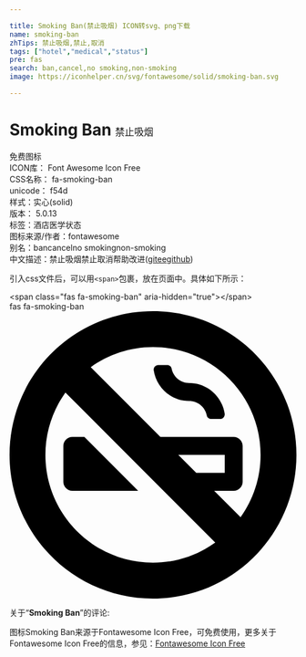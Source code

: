 ```yaml
---

title: Smoking Ban(禁止吸烟) ICON转svg、png下载
name: smoking-ban
zhTips: 禁止吸烟,禁止,取消
tags: ["hotel","medical","status"]
pre: fas
search: ban,cancel,no smoking,non-smoking
image: https://iconhelper.cn/svg/fontawesome/solid/smoking-ban.svg

---
```


# Smoking Ban  <small style="font-size: 60%;font-weight: 100">禁止吸烟</small>


<div class="detail-page">
<p>
<span><span class="badge-success badge">免费图标</span> </span>
<br/>
<span>
ICON库：
<span class="badge-secondary badge">Font Awesome Icon Free</span> 
</span>
<br/>
<span>
CSS名称：
<span class="badge-secondary badge">fa-smoking-ban</span> 
</span>
<br/>
<span>
unicode：
<span class="badge-secondary badge">f54d</span> 
<copy-btn content='f54d' btn-title=""></copy-btn>
<copy-btn :content='String.fromCodePoint(parseInt("f54d", 16))' btn-title="复制U"></copy-btn>
</span><br/><span>样式：<span class="badge-light badge">实心(solid)</span></span>
<br/>
<span>
版本：
<span class="badge-secondary badge">5.0.13</span> 
</span><br/><span>标签：<span class="badge-light badge"><router-link to="/tags/hotel.html">酒店</router-link></span><span class="badge-light badge"><router-link to="/tags/medical.html">医学</router-link></span><span class="badge-light badge"><router-link to="/tags/status.html">状态</router-link></span></span>
<br/>
<span>图标来源/作者：<span class="badge-light badge">fontawesome</span></span> 
<br/>
<span>别名：<span class="badge-light badge">ban</span><span class="badge-light badge">cancel</span><span class="badge-light badge">no smoking</span><span class="badge-light badge">non-smoking</span></span><br/><span class="zh-detail">中文描述：<span class="badge-primary badge">禁止吸烟</span><span class="badge-primary badge">禁止</span><span class="badge-primary badge">取消</span><span class="help-link"><span>帮助改进</span>(<a href="https://gitee.com/liuwave/icon-helper/edit/master/json/fontawesome/solid/smoking-ban.json" target="_blank" rel="noopener noreferrer">gitee</a><a href="https://github.com/liuwave/icon-helper/edit/master/json/fontawesome/solid/smoking-ban.json" target="_blank" rel="noopener noreferrer">github</a></span>)</span><br/>
</p>
</div>
<div class="alert alert-dark">
  <i class="fas fa-smoking-ban fa-xs"></i>
  <i class="fas fa-smoking-ban fa-sm"></i>
  <i class="fas fa-smoking-ban fa-lg"></i>
  <i class="fas fa-smoking-ban fa-2x"></i>
  <i class="fas fa-smoking-ban fa-3x"></i>
  <i class="fas fa-smoking-ban fa-5x"></i>
  <i class="fas fa-smoking-ban fa-7x"></i>
</div>
<div>
  <p>引入css文件后，可以用<code>&lt;span&gt;</code>包裹，放在页面中。具体如下所示：    
  </p>
  <div class="alert alert-primary" style="font-size: 14px">
    &lt;span class="fas fa-smoking-ban" aria-hidden="true"&gt;&lt;/span&gt;
    <copy-btn content='<span class="fas fa-smoking-ban" aria-hidden="true"></span>'></copy-btn>
  </div>
  <div class="alert alert-secondary">
    <i class="fas fa-smoking-ban"
    style="font-size: 24px"
    aria-hidden="true"></i> fas fa-smoking-ban
    <copy-btn content="fas fa-smoking-ban" btn-title="复制图标名称"></copy-btn>
  </div>
</div>
<div id="svg" class="svg-wrap">
<svg xmlns="http://www.w3.org/2000/svg" viewBox="0 0 512 512"><path d="M96 304c0 8.8 7.2 16 16 16h117.5l-96-96H112c-8.8 0-16 7.2-16 16v64zM256 0C114.6 0 0 114.6 0 256s114.6 256 256 256 256-114.6 256-256S397.4 0 256 0zm0 448c-105.9 0-192-86.1-192-192 0-41.4 13.3-79.7 35.7-111.1l267.4 267.4C335.7 434.7 297.4 448 256 448zm45.2-192H384v32h-50.8l-32-32zm111.1 111.1L365.2 320H400c8.8 0 16-7.2 16-16v-64c0-8.8-7.2-16-16-16H269.2L144.9 99.7C176.3 77.3 214.6 64 256 64c105.9 0 192 86.1 192 192 0 41.4-13.3 79.7-35.7 111.1zM320.6 128c-15.6 0-28.6-11.2-31.4-25.9-.7-3.6-4-6.1-7.7-6.1h-16.2c-5 0-8.7 4.5-8 9.4 4.6 30.9 31.2 54.6 63.3 54.6 15.6 0 28.6 11.2 31.4 25.9.7 3.6 4 6.1 7.7 6.1h16.2c5 0 8.7-4.5 8-9.4-4.6-30.9-31.2-54.6-63.3-54.6z"/></svg>
</div>
<detail full-name='fa-smoking-ban'></detail>
<div class="icon-detail__container">
<p>关于“<b>Smoking Ban</b>”的评论:</p>
</div>
<Vssue title="关于“Smoking Ban”的评论" />    
<div><p>图标Smoking Ban来源于Fontawesome Icon Free，可免费使用，更多关于  Fontawesome Icon Free的信息，参见：<a target="_blank" href="https://iconhelper.cn/fontawesome.html">Fontawesome Icon Free</a>
</p></div>
